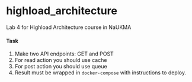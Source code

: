 # highload_architecture
Lab 4 for Highload Architecture course in NaUKMA

#### Task

1. Make two API endpoints: GET and POST
2. For read action you should use cache
3. For post action you should use queue
4. Result must be wrapped in `docker-compose` with instructions to deploy.
